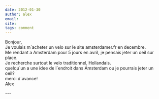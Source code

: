 ```yaml
---
date: 2012-01-30
author: alex
email: 
site: 
tags: comment
---
```


<p>Bonjour,<br />
Je voulais m´acheter un velo sur le site amsterdamer.fr en decembre.<br />
Me rendant a Amsterdam pour 5 jours en avril, je pensais jeter un oeil sur place.<br />
Je recherche surtout le velo traditionnel, Hollandais.<br />
quelqu´un a une idee de l´endroit dans Amsterdam ou je pourrais jeter un oeil?<br />
merci d´avance!<br />
Alex</p>
---